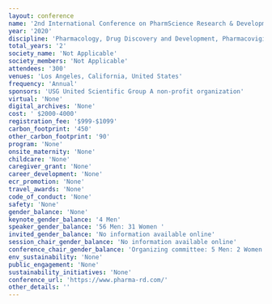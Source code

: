 ```yaml
---
layout: conference 
name: '2nd International Conference on PharmScience Research & Development '
year: '2020'
discipline: 'Pharmacology, Drug Discovery and Development, Pharmacovigilance and Drug Safety, Novel Drug Delivery Systems and Drug therapy, Pharmaceutical Nanotechnology, Drug Regulatory Affairs'
total_years: '2'
society_name: 'Not Applicable'
society_members: 'Not Applicable'
attendees: '300'
venues: 'Los Angeles, California, United States'
frequency: 'Annual'
sponsors: 'USG United Scientific Group A non-profit organization'
virtual: 'None'
digital_archives: 'None'
cost: ' $2000-4000'
registration_fee: '$999-$1099'
carbon_footprint: '450'
other_carbon_footprint: '90'
program: 'None'
onsite_maternity: 'None'
childcare: 'None'
caregiver_grant: 'None'
career_development: 'None'
ecr_promotion: 'None'
travel_awards: 'None'
code_of_conduct: 'None'
safety: 'None'
gender_balance: 'None'
keynote_gender_balance: '4 Men'
speaker_gender_balance: '56 Men: 31 Women '
invited_gender_balance: 'No information available online'
session_chair_gender_balance: 'No information available online'
conference_chair_gender_balance: 'Organizing committee: 5 Men: 2 Women '
env_sustainability: 'None'
public_engagement: 'None'
sustainability_initiatives: 'None'
conference_url: 'https://www.pharma-rd.com/'
other_details: ''
---
```

